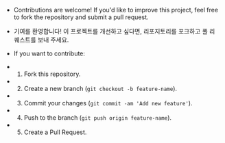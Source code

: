 - Contributions are welcome! If you'd like to improve this project, feel free to fork the repository and submit a pull request.
- 기여를 환영합니다! 이 프로젝트를 개선하고 싶다면, 리포지토리를 포크하고 풀 리퀘스트를 보내 주세요.

- If you want to contribute:
- 1. Fork this repository.
- 2. Create a new branch (`git checkout -b feature-name`).
- 3. Commit your changes (`git commit -am 'Add new feature'`).
- 4. Push to the branch (`git push origin feature-name`).
- 5. Create a Pull Request.
